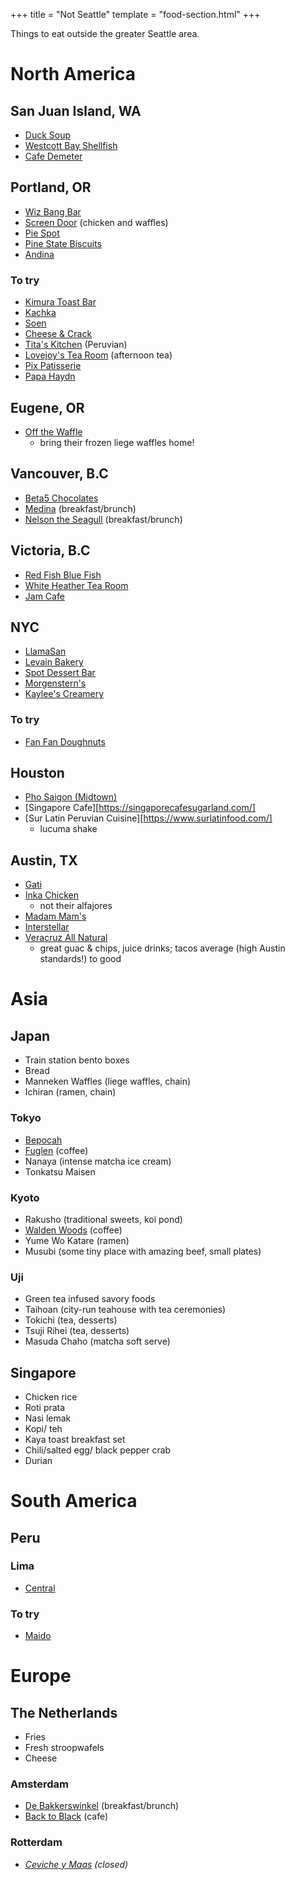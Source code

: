+++
title = "Not Seattle"
template = "food-section.html"
+++

Things to eat outside the greater Seattle area.

# North America

## San Juan Island, WA
- [Duck Soup](https://www.ducksoupsanjuans.com/)
- [Westcott Bay Shellfish](https://www.westcottbayshellfish.com/)
- [Cafe Demeter](https://www.facebook.com/Cafe-Demeter-160086194143103/)

## Portland, OR
- [Wiz Bang Bar](https://saltandstraw.com/pages/wiz-bang-bar)
- [Screen Door](https://screendoorrestaurant.com/) (chicken and waffles)
- [Pie Spot](https://www.pie-spot.com/)
- [Pine State Biscuits](https://www.pinestatebiscuits.com/)
- [Andina](https://www.andinarestaurant.com/)

### To try
- [Kimura Toast Bar](https://kimuratoast.com/)
- [Kachka](https://www.kachkapdx.com/)
- [Soen](https://www.soenportland.co/)
- [Cheese & Crack](https://www.cheeseandcrack.com/)
- [Tita's Kitchen](https://www.titaskitchenpdx.com/) (Peruvian)
- [Lovejoy's Tea Room](https://www.lovejoysportland.com/) (afternoon tea)
- [Pix Patisserie](https://www.pixpatisserie.com/)
- [Papa Haydn](https://www.papahaydn.com/)

## Eugene, OR
- [Off the Waffle](https://offthewaffle.com/)
    - bring their frozen liege waffles home!

## Vancouver, B.C
- [Beta5 Chocolates](https://shop.beta5chocolates.com/)
- [Medina](https://www.medinacafe.com/) (breakfast/brunch)
- [Nelson the Seagull](https://www.nelsontheseagull.com/) (breakfast/brunch)

## Victoria, B.C
- [Red Fish Blue Fish](https://www.redfish-bluefish.com/)
- [White Heather Tea Room](https://www.whiteheather-tearoom.com/afternoon-tea)
- [Jam Cafe](https://jamcafes.com/)

## NYC
- [LlamaSan](https://www.llamasannyc.com/)
- [Levain Bakery](https://levainbakery.com/)
- [Spot Dessert Bar](https://www.spotdessertbar.com/)
- [Morgenstern's](https://www.morgensternsnyc.com/)
- [Kaylee's Creamery](https://www.kayleescreamery.com/menu)

### To try
- [Fan Fan Doughnuts](https://www.fan-fandoughnuts.com/)

## Houston
- [Pho Saigon (Midtown)](https://www.yelp.com/biz/pho-saigon-houston-12)
- [Singapore Cafe][https://singaporecafesugarland.com/]
- [Sur Latin Peruvian Cuisine][https://www.surlatinfood.com/]
    - lucuma shake

## Austin, TX
- [Gati](https://www.gatiicecream.com/)
- [Inka Chicken](https://inka-chicken.com/)
    - not their alfajores
- [Madam Mam's](https://www.madammam.com/)
- [Interstellar](https://www.theinterstellarbbq.com/)
- [Veracruz All Natural](https://www.veracruzallnatural.com/)
    - great guac & chips, juice drinks; tacos average (high Austin standards!) to good

# Asia

## Japan
- Train station bento boxes
- Bread
- Manneken Waffles (liege waffles, chain)
- Ichiran (ramen, chain)

### Tokyo
- [Bepocah](https://www.bepocah.com/en/index.html)
- [Fuglen](https://www.fuglen.no/) (coffee)
- Nanaya (intense matcha ice cream)
- Tonkatsu Maisen

### Kyoto
- Rakusho (traditional sweets, koi pond)
- [Walden Woods](https://www.walden-woods.com/) (coffee)
- Yume Wo Katare (ramen)
- Musubi (some tiny place with amazing beef, small plates)

### Uji
- Green tea infused savory foods
- Taihoan (city-run teahouse with tea ceremonies)
- Tokichi (tea, desserts)
- Tsuji Rihei (tea, desserts)
- Masuda Chaho (matcha soft serve)

## Singapore
- Chicken rice
- Roti prata
- Nasi lemak
- Kopi/ teh
- Kaya toast breakfast set
- Chili/salted egg/ black pepper crab
- Durian

# South America

## Peru
### Lima
- [Central](https://centralrestaurante.com.pe/en/)

### To try
- [Maido](https://maido.pe/en/)

# Europe

## The Netherlands
- Fries
- Fresh stroopwafels
- Cheese

### Amsterdam
- [De Bakkerswinkel](https://debakkerswinkel.nl/en/) (breakfast/brunch)
- [Back to Black](https://backtoblackcoffee.nl/en/) (cafe)

### Rotterdam
- _[Ceviche y Maas](https://www.cevicheymaas.nl/) (closed)_